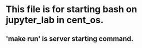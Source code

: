 # This file is for starting bash on jupyter_lab in cent_os.

## 'make run' is server starting command.
